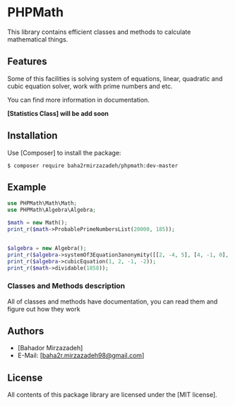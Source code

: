 PHPMath
=======
This library contains efficient classes and methods to calculate mathematical things.

Features
--------
Some of this facilities is solving system of equations, linear, quadratic and cubic equation solver,
work with prime numbers and etc.

You can find more information in documentation.

**[Statistics Class] will be add soon**

Installation
------------
Use [Composer] to install the package:

```
$ composer require baha2rmirzazadeh/phpmath:dev-master
```

Example
-------

```php
use PHPMath\Math\Math;
use PHPMath\Algebra\Algebra;

$math = new Math();
print_r($math->ProbablePrimeNumbersList(20000, 185));


$algebra = new Algebra();
print_r($algebra->systemOf3Equation3anonymity([[2, -4, 5], [4, -1, 0], [-2, 2, -3]], [[-33], [-5], [19]]));
print_r($algebra->cubicEquation(1, 2, -1, -2));
print_r($math->dividable(1858));
```

### Classes and Methods description
All of classes and methods have documentation, you can read them and figure out how they work

Authors
-------

* [Bahador Mirzazadeh]
* E-Mail: [baha2r.mirzazadeh98@gmail.com]

License
-------

All contents of this package library are licensed under the [MIT license].   